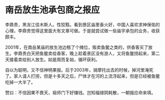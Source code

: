 # 南岳放生池承包商之报应

李鼎贵，黑龙江佳木斯人。性狡黠。看到景区庙里香火好，中国人喜欢求神保佑的心理，李鼎贵觉得这里面大有文章可做。于是就尝试做一些庙宇承包的业务，收获颇丰。

2001年，在南岳某庙的放生池边租了个摊位，贩卖鱼鳖之类的，供香客买了放生。李鼎贵白天把鱼鳖卖给香客，晚上趁着景区没有游人，又将鱼鳖捞起来，第二天接着卖给别人放生。如是周而复始，循环获利。

自以为聪明，又不信神明果报。后于2003年，骑摩托出去的时候，掉河里淹死了。家人请人打捞，但是十多天之后，尸体才在河的上流浮起来，但是已经被鱼鳖吃掉一大半了。

赞曰：不信因果不畏天，祖师门下好赚钱。岂知福禄阴耗散，一朝报应命来填。
